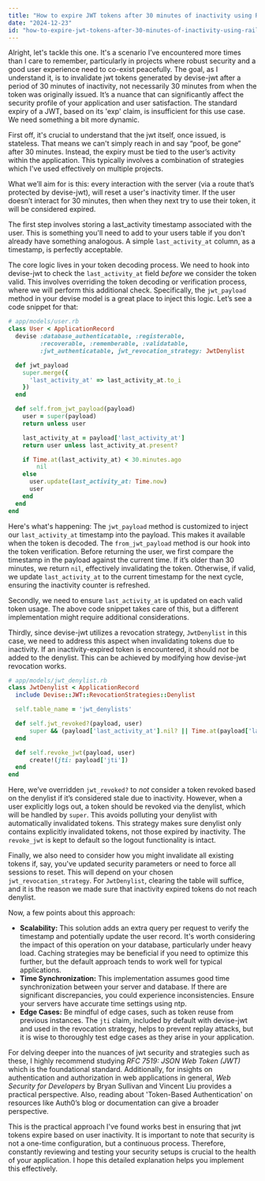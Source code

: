 ```yaml
---
title: "How to expire JWT tokens after 30 minutes of inactivity using Rails Devise-JWT?"
date: "2024-12-23"
id: "how-to-expire-jwt-tokens-after-30-minutes-of-inactivity-using-rails-devise-jwt"
---
```


Alright, let's tackle this one. It's a scenario I’ve encountered more times than I care to remember, particularly in projects where robust security and a good user experience need to co-exist peacefully. The goal, as I understand it, is to invalidate jwt tokens generated by devise-jwt after a period of 30 minutes of inactivity, not necessarily 30 minutes from when the token was originally issued. It’s a nuance that can significantly affect the security profile of your application and user satisfaction. The standard expiry of a JWT, based on its 'exp' claim, is insufficient for this use case. We need something a bit more dynamic.

First off, it's crucial to understand that the jwt itself, once issued, is stateless. That means we can't simply reach in and say “poof, be gone” after 30 minutes. Instead, the expiry must be tied to the user’s activity within the application. This typically involves a combination of strategies which I've used effectively on multiple projects.

What we’ll aim for is this: every interaction with the server (via a route that’s protected by devise-jwt), will reset a user's inactivity timer. If the user doesn’t interact for 30 minutes, then when they next try to use their token, it will be considered expired.

The first step involves storing a last_activity timestamp associated with the user. This is something you'll need to add to your users table if you don't already have something analogous. A simple `last_activity_at` column, as a timestamp, is perfectly acceptable.

The core logic lives in your token decoding process. We need to hook into devise-jwt to check the `last_activity_at` field *before* we consider the token valid. This involves overriding the token decoding or verification process, where we will perform this additional check. Specifically, the `jwt_payload` method in your devise model is a great place to inject this logic. Let’s see a code snippet for that:

```ruby
# app/models/user.rb
class User < ApplicationRecord
  devise :database_authenticatable, :registerable,
         :recoverable, :rememberable, :validatable,
         :jwt_authenticatable, jwt_revocation_strategy: JwtDenylist

  def jwt_payload
    super.merge({
      'last_activity_at' => last_activity_at.to_i
    })
  end

  def self.from_jwt_payload(payload)
    user = super(payload)
    return unless user

    last_activity_at = payload['last_activity_at']
    return user unless last_activity_at.present?

    if Time.at(last_activity_at) < 30.minutes.ago
        nil
    else
      user.update(last_activity_at: Time.now)
      user
    end
  end
end
```

Here's what's happening: The `jwt_payload` method is customized to inject our `last_activity_at` timestamp into the payload. This makes it available when the token is decoded. The `from_jwt_payload` method is our hook into the token verification. Before returning the user, we first compare the timestamp in the payload against the current time. If it’s older than 30 minutes, we return `nil`, effectively invalidating the token. Otherwise, if valid, we update `last_activity_at` to the current timestamp for the next cycle, ensuring the inactivity counter is refreshed.

Secondly, we need to ensure `last_activity_at` is updated on each valid token usage. The above code snippet takes care of this, but a different implementation might require additional considerations.

Thirdly, since devise-jwt utilizes a revocation strategy, `JwtDenylist` in this case, we need to address this aspect when invalidating tokens due to inactivity. If an inactivity-expired token is encountered, it should *not* be added to the denylist. This can be achieved by modifying how devise-jwt revocation works.

```ruby
# app/models/jwt_denylist.rb
class JwtDenylist < ApplicationRecord
  include Devise::JWT::RevocationStrategies::Denylist

  self.table_name = 'jwt_denylists'

  def self.jwt_revoked?(payload, user)
      super && (payload['last_activity_at'].nil? || Time.at(payload['last_activity_at']) > 30.minutes.ago)
  end

  def self.revoke_jwt(payload, user)
      create!(jti: payload['jti'])
  end
end
```

Here, we’ve overridden `jwt_revoked?` to *not* consider a token revoked based on the denylist if it’s considered stale due to inactivity. However, when a user explicitly logs out, a token should be revoked via the denylist, which will be handled by `super`. This avoids polluting your denylist with automatically invalidated tokens. This strategy makes sure denylist only contains explicitly invalidated tokens, not those expired by inactivity. The `revoke_jwt` is kept to default so the logout functionality is intact.

Finally, we also need to consider how you might invalidate all existing tokens if, say, you've updated security parameters or need to force all sessions to reset. This will depend on your chosen `jwt_revocation_strategy`. For `JwtDenylist`, clearing the table will suffice, and it is the reason we made sure that inactivity expired tokens do not reach denylist.

Now, a few points about this approach:

*   **Scalability:** This solution adds an extra query per request to verify the timestamp and potentially update the user record. It's worth considering the impact of this operation on your database, particularly under heavy load. Caching strategies may be beneficial if you need to optimize this further, but the default approach tends to work well for typical applications.
*   **Time Synchronization:** This implementation assumes good time synchronization between your server and database. If there are significant discrepancies, you could experience inconsistencies. Ensure your servers have accurate time settings using ntp.
*   **Edge Cases:**  Be mindful of edge cases, such as token reuse from previous instances. The `jti` claim, included by default with devise-jwt and used in the revocation strategy, helps to prevent replay attacks, but it is wise to thoroughly test edge cases as they arise in your application.

For delving deeper into the nuances of jwt security and strategies such as these, I highly recommend studying *RFC 7519: JSON Web Token (JWT)* which is the foundational standard. Additionally, for insights on authentication and authorization in web applications in general, *Web Security for Developers* by Bryan Sullivan and Vincent Liu provides a practical perspective.  Also, reading about 'Token-Based Authentication' on resources like Auth0’s blog or documentation can give a broader perspective.

This is the practical approach I've found works best in ensuring that jwt tokens expire based on user inactivity. It is important to note that security is not a one-time configuration, but a continuous process. Therefore, constantly reviewing and testing your security setups is crucial to the health of your application. I hope this detailed explanation helps you implement this effectively.
